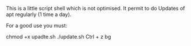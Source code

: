 This is a little script shell which is not optimised.
It permit to do Updates of apt regularly (1 time a day).

For a good use you must:

chmod +x upadte.sh
./update.sh
Ctrl + z
bg

